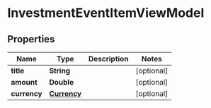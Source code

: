# InvestmentEventItemViewModel

## Properties
Name | Type | Description | Notes
------------ | ------------- | ------------- | -------------
**title** | **String** |  |  [optional]
**amount** | **Double** |  |  [optional]
**currency** | [**Currency**](Currency.md) |  |  [optional]
